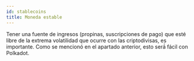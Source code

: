 ```yaml
---
id: stablecoins
title: Moneda estable
---
```


Tener una fuente de ingresos (propinas, suscripciones de pago) que esté libre de la extrema volatilidad que ocurre con las criptodivisas, es importante. Como se mencionó en el apartado anterior, esto será́ fácil con Polkadot.